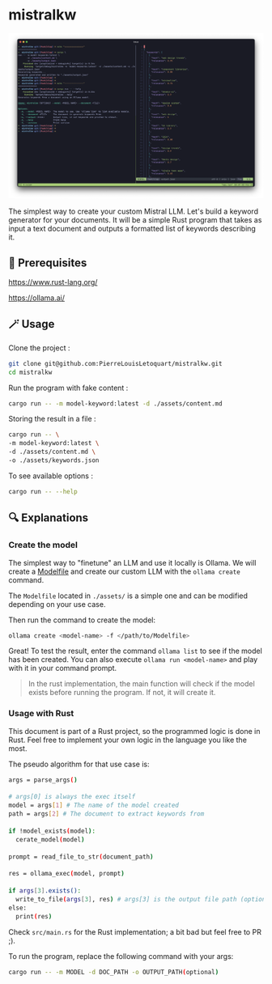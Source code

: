 # mistralkw

![tabarnouche](./assets/IILiiiiIIIIiiLlllll.png)

The simplest way to create your custom Mistral LLM. Let's build a keyword generator for your documents. It will be a simple Rust program that takes as input a text document and outputs a formatted list of keywords describing it.

## 🔗 Prerequisites

https://www.rust-lang.org/

https://ollama.ai/

## 🪄 Usage

Clone the project :

```bash
git clone git@github.com:PierreLouisLetoquart/mistralkw.git
cd mistralkw
```

Run the program with fake content :

```bash
cargo run -- -m model-keyword:latest -d ./assets/content.md
```

Storing the result in a file :

```bash
cargo run -- \
-m model-keyword:latest \
-d ./assets/content.md \
-o ./assets/keywords.json
```

To see available options :

```bash
cargo run -- --help
```

## 🔍 Explanations

### Create the model

The simplest way to "finetune" an LLM and use it locally is Ollama. We will create a [Modelfile](https://github.com/ollama/ollama/blob/main/docs/modelfile.md) and create our custom LLM with the `ollama create` command.

The `Modelfile` located in `./assets/` is a simple one and can be modified depending on your use case.

Then run the command to create the model:

```bash
ollama create <model-name> -f </path/to/Modelfile>
```

Great! To test the result, enter the command `ollama list` to see if the model has been created. You can also execute `ollama run <model-name>` and play with it in your command prompt.

> In the rust implementation, the main function will check if the model exists before running the program. If not, it will create it.

### Usage with Rust

This document is part of a Rust project, so the programmed logic is done in Rust. Feel free to implement your own logic in the language you like the most.

The pseudo algorithm for that use case is:

```bash
args = parse_args()

# args[0] is always the exec itself
model = args[1] # The name of the model created
path = args[2] # The document to extract keywords from

if !model_exists(model):
  cerate_model(model)

prompt = read_file_to_str(document_path)

res = ollama_exec(model, prompt)

if args[3].exists():
  write_to_file(args[3], res) # args[3] is the output file path (optional)
else:
  print(res)
```

Check `src/main.rs` for the Rust implementation; a bit bad but feel free to PR ;).

To run the program, replace the following command with your args:

```bash
cargo run -- -m MODEL -d DOC_PATH -o OUTPUT_PATH(optional)
```
